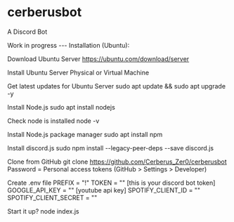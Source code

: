 # cerberusbot
A Discord Bot

Work in progress --- Installation (Ubuntu):

Download Ubuntu Server
https://ubuntu.com/download/server

Install Ubuntu Server
Physical or Virtual Machine

Get latest updates for Ubuntu Server
sudo apt update && sudo apt upgrade -y

Install Node.js
sudo apt install nodejs

Check node is installed
node -v

Install Node.js package manager
sudo apt install npm

Install discord.js
sudo npm install --legacy-peer-deps --save discord.js

Clone from GitHub
git clone https://github.com/Cerberus_Zer0/cerberusbot
Password = Personal access tokens (GitHub > Settings > Developer)

Create .env file
PREFIX = "!"
TOKEN = "" [this is your discord bot token]
GOOGLE_API_KEY = "" [youtube api key]
SPOTIFY_CLIENT_ID = ""
SPOTIFY_CLIENT_SECRET = ""

Start it up?
node index.js
